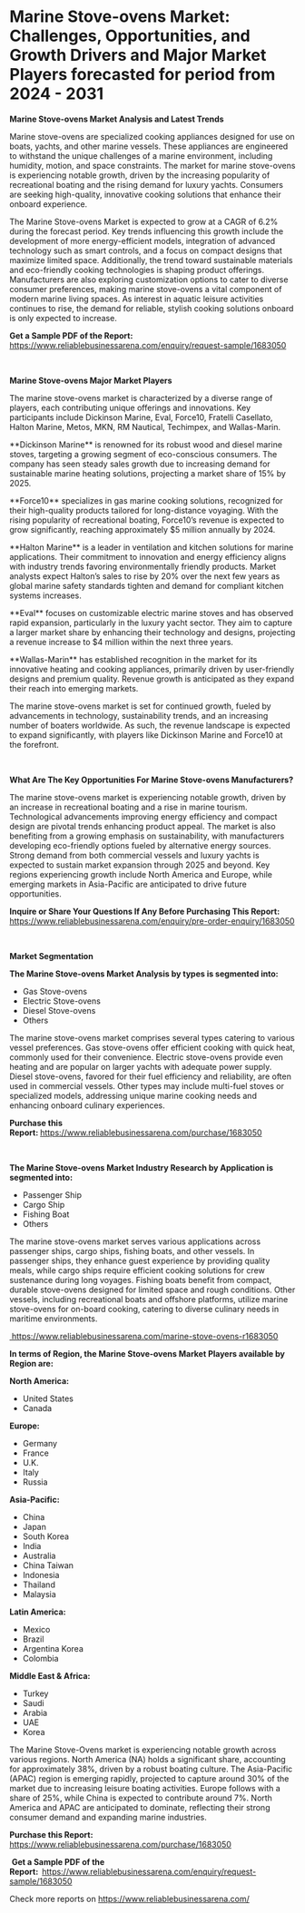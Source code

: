 <p><h1>Marine Stove-ovens Market: Challenges, Opportunities, and Growth Drivers and Major Market Players forecasted for period from 2024 - 2031</h1></p><p><strong>Marine Stove-ovens Market Analysis and Latest Trends</strong></p>
<p><p>Marine stove-ovens are specialized cooking appliances designed for use on boats, yachts, and other marine vessels. These appliances are engineered to withstand the unique challenges of a marine environment, including humidity, motion, and space constraints. The market for marine stove-ovens is experiencing notable growth, driven by the increasing popularity of recreational boating and the rising demand for luxury yachts. Consumers are seeking high-quality, innovative cooking solutions that enhance their onboard experience.</p><p>The Marine Stove-ovens Market is expected to grow at a CAGR of 6.2% during the forecast period. Key trends influencing this growth include the development of more energy-efficient models, integration of advanced technology such as smart controls, and a focus on compact designs that maximize limited space. Additionally, the trend toward sustainable materials and eco-friendly cooking technologies is shaping product offerings. Manufacturers are also exploring customization options to cater to diverse consumer preferences, making marine stove-ovens a vital component of modern marine living spaces. As interest in aquatic leisure activities continues to rise, the demand for reliable, stylish cooking solutions onboard is only expected to increase.</p></p>
<p><strong>Get a Sample PDF of the Report:&nbsp;</strong> <a href="https://www.reliablebusinessarena.com/enquiry/request-sample/1683050?utm_campaign=1892&utm_medium=2&utm_source=Github&utm_content=ia&utm_term=30122024&utm_id=marine-stove-ovens">https://www.reliablebusinessarena.com/enquiry/request-sample/1683050</a></p>
<p>&nbsp;</p>
<p><strong>Marine Stove-ovens Major Market Players</strong></p>
<p><p>The marine stove-ovens market is characterized by a diverse range of players, each contributing unique offerings and innovations. Key participants include Dickinson Marine, Eval, Force10, Fratelli Casellato, Halton Marine, Metos, MKN, RM Nautical, Techimpex, and Wallas-Marin.</p><p>**Dickinson Marine** is renowned for its robust wood and diesel marine stoves, targeting a growing segment of eco-conscious consumers. The company has seen steady sales growth due to increasing demand for sustainable marine heating solutions, projecting a market share of 15% by 2025.</p><p>**Force10** specializes in gas marine cooking solutions, recognized for their high-quality products tailored for long-distance voyaging. With the rising popularity of recreational boating, Force10’s revenue is expected to grow significantly, reaching approximately $5 million annually by 2024. </p><p>**Halton Marine** is a leader in ventilation and kitchen solutions for marine applications. Their commitment to innovation and energy efficiency aligns with industry trends favoring environmentally friendly products. Market analysts expect Halton’s sales to rise by 20% over the next few years as global marine safety standards tighten and demand for compliant kitchen systems increases.</p><p>**Eval** focuses on customizable electric marine stoves and has observed rapid expansion, particularly in the luxury yacht sector. They aim to capture a larger market share by enhancing their technology and designs, projecting a revenue increase to $4 million within the next three years.</p><p>**Wallas-Marin** has established recognition in the market for its innovative heating and cooking appliances, primarily driven by user-friendly designs and premium quality. Revenue growth is anticipated as they expand their reach into emerging markets.</p><p>The marine stove-ovens market is set for continued growth, fueled by advancements in technology, sustainability trends, and an increasing number of boaters worldwide. As such, the revenue landscape is expected to expand significantly, with players like Dickinson Marine and Force10 at the forefront.</p></p>
<p>&nbsp;</p>
<p><strong>What Are The Key Opportunities For Marine Stove-ovens Manufacturers?</strong></p>
<p><p>The marine stove-ovens market is experiencing notable growth, driven by an increase in recreational boating and a rise in marine tourism. Technological advancements improving energy efficiency and compact design are pivotal trends enhancing product appeal. The market is also benefiting from a growing emphasis on sustainability, with manufacturers developing eco-friendly options fueled by alternative energy sources. Strong demand from both commercial vessels and luxury yachts is expected to sustain market expansion through 2025 and beyond. Key regions experiencing growth include North America and Europe, while emerging markets in Asia-Pacific are anticipated to drive future opportunities.</p></p>
<p><strong>Inquire or Share Your Questions If Any Before Purchasing This Report:</strong> <a href="https://www.reliablebusinessarena.com/enquiry/pre-order-enquiry/1683050?utm_campaign=1892&utm_medium=2&utm_source=Github&utm_content=ia&utm_term=30122024&utm_id=marine-stove-ovens">https://www.reliablebusinessarena.com/enquiry/pre-order-enquiry/1683050</a></p>
<p>&nbsp;</p>
<p><strong>Market Segmentation</strong></p>
<p><strong>The Marine Stove-ovens Market Analysis by types is segmented into:</strong></p>
<p><ul><li>Gas Stove-ovens</li><li>Electric Stove-ovens</li><li>Diesel Stove-ovens</li><li>Others</li></ul></p>
<p><p>The marine stove-ovens market comprises several types catering to various vessel preferences. Gas stove-ovens offer efficient cooking with quick heat, commonly used for their convenience. Electric stove-ovens provide even heating and are popular on larger yachts with adequate power supply. Diesel stove-ovens, favored for their fuel efficiency and reliability, are often used in commercial vessels. Other types may include multi-fuel stoves or specialized models, addressing unique marine cooking needs and enhancing onboard culinary experiences.</p></p>
<p><strong>Purchase this Report:&nbsp;</strong><a href="https://www.reliablebusinessarena.com/purchase/1683050?utm_campaign=1892&utm_medium=2&utm_source=Github&utm_content=ia&utm_term=30122024&utm_id=marine-stove-ovens">https://www.reliablebusinessarena.com/purchase/1683050</a></p>
<p>&nbsp;</p>
<p><strong>The Marine Stove-ovens Market Industry Research by Application is segmented into:</strong></p>
<p><ul><li>Passenger Ship</li><li>Cargo Ship</li><li>Fishing Boat</li><li>Others</li></ul></p>
<p><p>The marine stove-ovens market serves various applications across passenger ships, cargo ships, fishing boats, and other vessels. In passenger ships, they enhance guest experience by providing quality meals, while cargo ships require efficient cooking solutions for crew sustenance during long voyages. Fishing boats benefit from compact, durable stove-ovens designed for limited space and rough conditions. Other vessels, including recreational boats and offshore platforms, utilize marine stove-ovens for on-board cooking, catering to diverse culinary needs in maritime environments.</p></p>
<p><a href="https://www.reliablebusinessarena.com/marine-stove-ovens-r1683050?utm_campaign=1892&utm_medium=2&utm_source=Github&utm_content=ia&utm_term=30122024&utm_id=marine-stove-ovens">&nbsp;https://www.reliablebusinessarena.com/marine-stove-ovens-r1683050</a></p>
<p><strong>In terms of Region, the Marine Stove-ovens Market Players available by Region are:</strong></p>
<p>
    <p> <strong> North America: </strong>
        <ul>
            <li>United States</li>
            <li>Canada</li>
        </ul>
        </p> 
    <p> <strong> Europe: </strong>
        <ul>
            <li>Germany</li>
            <li>France</li>
            <li>U.K.</li>
            <li>Italy</li>
            <li>Russia</li>
        </ul>
        </p> 
    <p> <strong> Asia-Pacific: </strong>
        <ul>
            <li>China</li>
            <li>Japan</li>
            <li>South Korea</li>
            <li>India</li>
            <li>Australia</li>
            <li>China Taiwan</li>
            <li>Indonesia</li>
            <li>Thailand</li>
            <li>Malaysia</li>
        </ul>
        </p> 
    <p> <strong> Latin America: </strong>
        <ul>
            <li>Mexico</li>
            <li>Brazil</li>
            <li>Argentina Korea</li>
            <li>Colombia</li>
        </ul>
        </p> 
    <p> <strong> Middle East & Africa: </strong>
        <ul>
            <li>Turkey</li>
            <li>Saudi</li>
            <li>Arabia</li>
            <li>UAE</li>
            <li>Korea</li>
        </ul>
    </p>
    </p>
<p><p>The Marine Stove-Ovens market is experiencing notable growth across various regions. North America (NA) holds a significant share, accounting for approximately 38%, driven by a robust boating culture. The Asia-Pacific (APAC) region is emerging rapidly, projected to capture around 30% of the market due to increasing leisure boating activities. Europe follows with a share of 25%, while China is expected to contribute around 7%. North America and APAC are anticipated to dominate, reflecting their strong consumer demand and expanding marine industries.</p></p>
<p><strong>Purchase this Report: </strong><a href="https://www.reliablebusinessarena.com/purchase/1683050?utm_campaign=1892&utm_medium=2&utm_source=Github&utm_content=ia&utm_term=30122024&utm_id=marine-stove-ovens">https://www.reliablebusinessarena.com/purchase/1683050</a></p>
<p>&nbsp;<strong>Get a Sample PDF of the Report:&nbsp;&nbsp;</strong><a href="https://www.reliablebusinessarena.com/enquiry/request-sample/1683050?utm_campaign=1892&utm_medium=2&utm_source=Github&utm_content=ia&utm_term=30122024&utm_id=marine-stove-ovens">https://www.reliablebusinessarena.com/enquiry/request-sample/1683050</a></p>
<p><strong></strong></p>
<p>Check more reports on <a href="https://www.reliablebusinessarena.com/?utm_campaign=1892&utm_medium=2&utm_source=Github&utm_content=ia&utm_term=30122024&utm_id=marine-stove-ovens">https://www.reliablebusinessarena.com/</a></p>